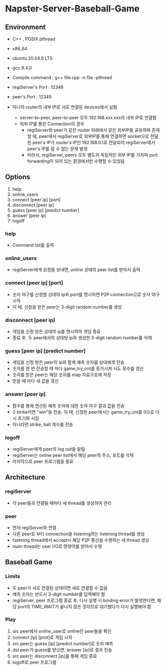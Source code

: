 # Napster-Server-Baseball-Game

## Environment
- C++ , POSIX pthread
- x86_64
- ubuntu 20.04.5 LTS
- gcc 9.4.0
- Compile command : g++ file.cpp -o file -pthread
- regiServer's Port : 12346
- peer's Port : 12349


- 하나의 router의 내부 IP로 서로 연결된 devices에서 실험
    - server-to-peer, peer-to-peer 모두 192.168.xxx.xxx의 내부 IP로 연결함
    - 외부 IP를 통한 Connection의 경우
        - regiServer와 peer가 같은 router 아래에서 같은 외부IP를 공유하며 존재할 때, peer에서 regiServer로 외부IP를 통해 연결하면 socket으로 전달된 peer's IP가 router's IP인 192.168.0.1로 전달되어 regiServer에서 peer's IP를 알 수 없는 문제 발생
        - 따라서, regiServer, peers 모두 별도의 독립적인 외부 IP를 가지며 port forwarding이 되어 있는 환경에서만 수행할 수 있었음



## Options
1. help
3. online_users                     
4. connect [peer ip] [port]     
5. disconnect [peer ip]
6. guess [peer ip] [predict number]
7. answer [peer ip]
8. logoff

### help
- Command list를 출력

### online_users
- regiServer에게 요청을 보내면, online 상태의 peer list를 받아서 출력

### connect [peer ip] [port]
- 숫자 야구를 신청할 상대의 ip와 port를 명시하면 P2P connection으로 숫자 야구 시작
- 이 때, 신청을 받은 peer는 3-digit random number를 생성

### disconnect [peer ip]
- 게임을 신청 받은 상대의 ip를 명시하여 게임 종료
- 종료 후, 두 peer에서의 상대방 ip와 생성한 3-digit random number를 삭제

### guess [peer ip] [predict number]
- 게임을 신청 받은 peer의 ip와 함께 예측 숫자를 상대에게 전송
- 숫자를 한 번 전송할 때 마다 game_try_cnt를 증가시켜 시도 횟수를 갱신
- 숫자를 받은 peer는 해당 숫자를 map 자료구조에 저장
- 받을 때 마다 새 값을 갱신

### answer [peer ip]
- 함수를 통해 연산된 예측 숫자에 대한 숫자 야구 결과 값을 전송
- 3 strike이면 "win"을 전송. 이 때, 신청한 peer에서는 game_try_cnt를 0으로 다시 초기화 시킴
- 아니라면 strike, ball 개수를 전송

### logoff
- regiServer에게 peer의 log out을 알림
- regiServer는 online peer list에서 해당 peer의 주소, 포트를 삭제
- 마지막으로 peer 프로그램을 종료




## Architecture

### regiServer
- 각 peer들과 연결될 때마다 새 thread를 생성하여 관리

### peer
- 먼저 regiServer와 연결
- 다른 peer로 부터 connection을 listening하는 listening thread를 생성
- listening thread에서 accept시 해당 P2P 통신을 수행하는 새 thread 생성
- main thread는 user I/O로 명령어를 받아서 수행




## Baseball Game

### Limits
- 두 peer가 서로 연결된 상태이면 새로 연결할 수 없음
- 예측 숫자는 반드시 3-digit number를 입력해야 함
- regiServer, peer 프로그램 종료 후, 다시 실행 시 binding error가 발생한다면, 해당 port의 TIME_WAIT가 끝나지 않은 것이므로 대기했다가 다시 실행해야 함

### Play
1. src peer에서 online_user로 online인 peer들을 확인
2. connect [ip] [prot]로 게임 시작
3. src peer는 guess [ip] [predict number]로 숫자 예측
4. dst peer가 guess를 받으면, answer [ip]로 결과 전송
5. src peer는 disconnect [ip]를 통해 게임 종료
6. logoff로 peer 프로그램 



